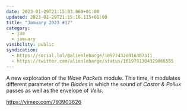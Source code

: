 ```yaml
---
date: 2023-01-29T21:15:03.868+01:00
updated: 2023-01-29T21:15:16.115+01:00
title: "Jamuary 2023 #17"
category:
  - jam
  - jamuary
visibility: public
syndication:
  - https://social.lol/@alienlebarge/109774328016307311
  - https://twitter.com/alienlebarge/status/1619791304329666565
---
```

A new exploration of the _Wave Packets_ module. This time, it modulates different parameter of the _Blades_ in which the sound of _Castor & Pollux_ passes as well as the envelope of _Veils_.

https://vimeo.com/793903626
